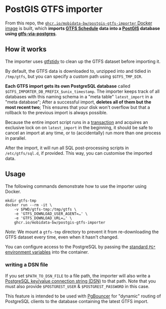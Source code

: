 # PostGIS GTFS importer

From this repo, the [`ghcr.io/mobidata-bw/postgis-gtfs-importer` Docker image](https://github.com/mobidata-bw/postgis-gtfs-importer/pkgs/container/postgis-gtfs-importer) is built, which **imports [GTFS Schedule](https://gtfs.org/schedule/) data into a [PostGIS](https://www.postgis.net) database using [gtfs-via-postgres](https://github.com/public-transport/gtfs-via-postgres)**.

## How it works

The importer uses [gtfstidy](https://github.com/patrickbr/gtfstidy) to clean up the GTFS dataset before importing it.

By default, the GTFS data is downloaded to, unzipped into and tidied in `/tmp/gtfs`, but you can specify a custom path using `$GTFS_TMP_DIR`.

**Each GTFS import gets its own PostgreSQL database** called `$GTFS_IMPORTER_DB_PREFIX_$unix_timestamp`. The importer keeps track of all databases with this naming schema in a "meta table" `latest_import` in a "meta database"; After a successful import, **deletes all of them but the most recent two**; This ensures that your disk won't overflow but that a rollback to the previous import is always possible.

Because the entire import script runs in a [transaction](https://www.postgresql.org/docs/14/tutorial-transactions.html) and acquires an exclusive lock on on `latest_import` in the beginning, it should be safe to cancel an import at any time, or to (accidentally) run more than one process in parallel.

After the import, it will run all SQL post-processing scripts in `/etc/gtfs/sql.d`, if provided. This way, you can customise the imported data.


## Usage

The following commands demonstrate how to use the importer using Docker.

```shell
mkdir gtfs-tmp
docker run --rm -it \
	-v $PWD/gtfs-tmp:/tmp/gtfs \
	-e 'GTFS_DOWNLOAD_USER_AGENT=…' \
	-e 'GTFS_DOWNLOAD_URL=…' \
	ghcr.io/mobidata-bw/postgis-gtfs-importer
```

*Note:* We mount a `gtfs-tmp` directory to prevent it from re-downloading the GTFS dataset every time, even when it hasn't changed.

You can configure access to the PostgreSQL by passing the [standard `PG*` environment variables](https://www.postgresql.org/docs/14/libpq-envars.html) into the container.

### writing a DSN file

If you set `$PATH_TO_DSN_FILE` to a file path, the importer will also write a [PostgreSQL key/value connection string (DSN)](https://www.postgresql.org/docs/current/libpq-connect.html#LIBPQ-CONNSTRING-KEYWORD-VALUE) to that path. Note that you must also provide `$POSTGREST_USER` & `$POSTGREST_PASSWORD` in this case.

This feature is intended to be used with [PgBouncer](https://pgbouncer.org) for "dynamic" routing of PostgreSQL clients to the database containing the latest GTFS import.

